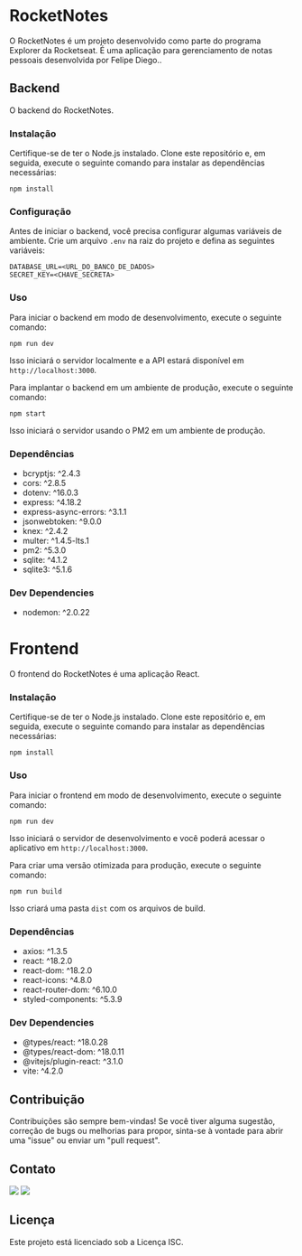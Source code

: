 # RocketNotes

O RocketNotes é um projeto desenvolvido como parte do programa Explorer da Rocketseat. É uma aplicação para gerenciamento de notas pessoais desenvolvida por Felipe Diego..

## Backend

O backend do RocketNotes.

### Instalação

Certifique-se de ter o Node.js instalado. Clone este repositório e, em seguida, execute o seguinte comando para instalar as dependências necessárias:

```
npm install
```

### Configuração

Antes de iniciar o backend, você precisa configurar algumas variáveis de ambiente. Crie um arquivo `.env` na raiz do projeto e defina as seguintes variáveis:

```
DATABASE_URL=<URL_DO_BANCO_DE_DADOS>
SECRET_KEY=<CHAVE_SECRETA>
```

### Uso

Para iniciar o backend em modo de desenvolvimento, execute o seguinte comando:

```
npm run dev
```

Isso iniciará o servidor localmente e a API estará disponível em `http://localhost:3000`.

Para implantar o backend em um ambiente de produção, execute o seguinte comando:

```
npm start
```

Isso iniciará o servidor usando o PM2 em um ambiente de produção.

### Dependências

- bcryptjs: ^2.4.3
- cors: ^2.8.5
- dotenv: ^16.0.3
- express: ^4.18.2
- express-async-errors: ^3.1.1
- jsonwebtoken: ^9.0.0
- knex: ^2.4.2
- multer: ^1.4.5-lts.1
- pm2: ^5.3.0
- sqlite: ^4.1.2
- sqlite3: ^5.1.6

### Dev Dependencies

- nodemon: ^2.0.22

# Frontend

O frontend do RocketNotes é uma aplicação React.

### Instalação

Certifique-se de ter o Node.js instalado. Clone este repositório e, em seguida, execute o seguinte comando para instalar as dependências necessárias:

```
npm install
```

### Uso

Para iniciar o frontend em modo de desenvolvimento, execute o seguinte comando:

```
npm run dev
```

Isso iniciará o servidor de desenvolvimento e você poderá acessar o aplicativo em `http://localhost:3000`.

Para criar uma versão otimizada para produção, execute o seguinte comando:

```
npm run build
```

Isso criará uma pasta `dist` com os arquivos de build.

### Dependências

- axios: ^1.3.5
- react: ^18.2.0
- react-dom: ^18.2.0
- react-icons: ^4.8.0
- react-router-dom: ^6.10.0
- styled-components: ^5.3.9

### Dev Dependencies

- @types/react: ^18.0.28
- @types/react-dom: ^18.0.11
- @vitejs/plugin-react: ^3.1.0
- vite: ^4.2.0

## Contribuição
Contribuições são sempre bem-vindas! Se você tiver alguma sugestão, correção de bugs ou melhorias para propor, sinta-se à vontade para abrir uma "issue" ou enviar um "pull request".

## Contato
<a href="mailto:tamurafelipe@gmail.com"><img src="https://img.shields.io/badge/Gmail-D14836?style=for-the-badge&logo=gmail&logoColor=white" /></a>
<a href="https://github.com/TamuraFelipe"><img src="https://img.shields.io/badge/GitHub-100000?style=for-the-badge&logo=github&logoColor=white" /></a>

## Licença

Este projeto está licenciado sob a Licença ISC.